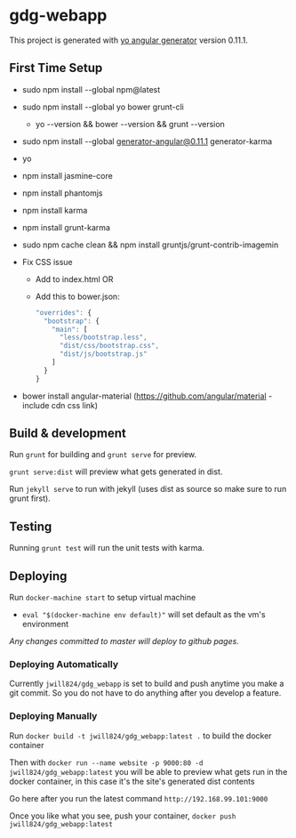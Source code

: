 # gdg-webapp

This project is generated with [yo angular generator](https://github.com/yeoman/generator-angular)
version 0.11.1.

## First Time Setup

* sudo npm install --global npm@latest
* sudo npm install --global yo bower grunt-cli
  * yo --version && bower --version && grunt --version
* sudo npm install --global generator-angular@0.11.1 generator-karma
* yo
* npm install jasmine-core
* npm install phantomjs
* npm install karma
* npm install grunt-karma
* sudo npm cache clean && npm install gruntjs/grunt-contrib-imagemin
* Fix CSS issue
  * Add <link rel="stylesheet" href="../bower_components/bootstrap/dist/css/bootstrap.css"> to index.html
  OR
  * Add this to bower.json:

    ```javascript
    "overrides": {
      "bootstrap": {
        "main": [
          "less/bootstrap.less",
          "dist/css/bootstrap.css",
          "dist/js/bootstrap.js"
        ]
      }
    }
    ```

* bower install angular-material (https://github.com/angular/material - include cdn css link)

## Build & development

Run `grunt` for building and `grunt serve` for preview.

`grunt serve:dist` will preview what gets generated in dist.

Run `jekyll serve` to run with jekyll (uses dist as source so make sure to run grunt first).

## Testing

Running `grunt test` will run the unit tests with karma.

## Deploying

Run `docker-machine start` to setup virtual machine

* `eval "$(docker-machine env default)"` will set default as the vm's environment

*Any changes committed to master will deploy to github pages.*

### Deploying Automatically

Currently `jwill824/gdg_webapp` is set to build and push anytime you make a git commit. So you do not have to do anything after you develop a feature.

### Deploying Manually

Run `docker build -t jwill824/gdg_webapp:latest .` to build the docker container

Then with `docker run --name website -p 9000:80 -d jwill824/gdg_webapp:latest` you will be able to preview what gets run in the docker container, in this case it's the site's generated dist contents

Go here after you run the latest command `http://192.168.99.101:9000`

Once you like what you see, push your container, `docker push jwill824/gdg_webapp:latest`
